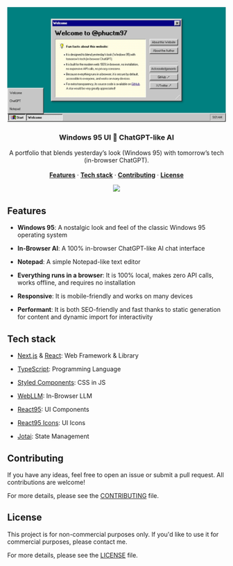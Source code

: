 <a href="https://www.phuctm97.com">
  <img alt="A portfolio with Windows 95 UI and ChatGPT-like AI" src="app/opengraph-image.png">
</a>
<h3 align="center">Windows 95 UI 💞 ChatGPT-like AI</h3>
<p align="center">
  A portfolio that blends yesterday’s look (Windows 95) with tomorrow’s tech (in-browser ChatGPT).
  <br />
  <br />
  <a href="#features"><strong>Features</strong></a> ·
  <a href="#tech-stack"><strong>Tech stack</strong></a> ·
  <a href="#contributing"><strong>Contributing</strong></a> ·
  <a href="#license"><strong>License</strong></a>
</p>
<p align="center">
  <a href="https://x.com/phuctm97"><img src="https://img.shields.io/twitter/follow/phuctm97" /></a>
</p>

## Features

- **Windows 95**: A nostalgic look and feel of the classic Windows 95 operating system

- **In-Browser AI**: A 100% in-browser ChatGPT-like AI chat interface

- **Notepad**: A simple Notepad-like text editor

- **Everything runs in a browser**: It is 100% local, makes zero API calls, works offline, and requires no installation

- **Responsive**: It is mobile-friendly and works on many devices

- **Performant**: It is both SEO-friendly and fast thanks to static generation for content and dynamic import for interactivity

## Tech stack

- [Next.js] & [React]: Web Framework & Library

- [TypeScript]: Programming Language

- [Styled Components]: CSS in JS

- [WebLLM]: In-Browser LLM

- [React95]: UI Components

- [React95 Icons]: UI Icons

- [Jotai]: State Management

## Contributing

If you have any ideas, feel free to open an issue or submit a pull request. All contributions are welcome!

For more details, please see the [CONTRIBUTING](CONTRIBUTING.md) file.

## License

This project is for non-commercial purposes only. If you'd like to use it for commercial purposes, please contact me.

For more details, please see the [LICENSE](LICENSE) file.

<!-- Links -->

[Next.js]: https://nextjs.org
[React]: https://react.dev
[TypeScript]: https://www.typescriptlang.org
[Styled Components]: https://styled-components.com
[WebLLM]: https://webllm.mlc.ai
[React95]: https://react95.io
[React95 Icons]: https://react95.github.io/React95
[Jotai]: https://jotai.org
